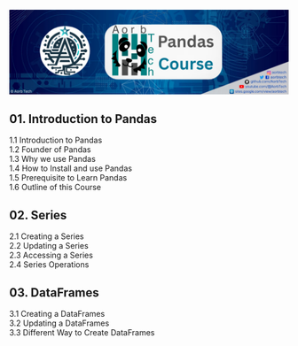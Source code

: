 ![cover](cover.png)
## 01. Introduction to Pandas
1.1 Introduction to Pandas</br>
1.2 Founder of Pandas </br>
1.3 Why we use Pandas </br>
1.4 How to Install and use Pandas </br>
1.5 Prerequisite to Learn Pandas </br>
1.6 Outline of this Course </br>

## 02. Series
2.1 Creating a Series</br>
2.2 Updating a Series</br>
2.3 Accessing a Series</br>
2.4 Series Operations</br>

## 03. DataFrames
3.1 Creating a DataFrames</br>
3.2 Updating a DataFrames</br>
3.3 Different Way to Create DataFrames</br>
